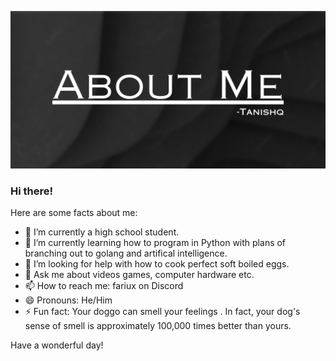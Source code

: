![ABOUT ME!](images/about_me_github.png)

### Hi there!

Here are some facts about me:

- 🔭 I’m currently a high school student.
- 🌱 I’m currently learning how to program in Python with plans of branching out to golang and artifical intelligence.
- 🤔 I’m looking for help with how to cook perfect soft boiled eggs.
- 💬 Ask me about videos games, computer hardware etc.
- 📫 How to reach me: fariux on Discord
- 😄 Pronouns: He/Him
- ⚡ Fun fact: Your doggo can smell your feelings . In fact, your dog's sense of smell is approximately 100,000 times better than yours.

Have a wonderful day!
